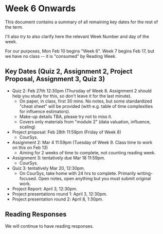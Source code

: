 # Week 6 Onwards

This document contains a summary of all remaining key dates for the rest of the term.

I'll also try to also clarify here the relevant Week Number and day of the week.

For our purposes, Mon Feb 10 begins "Week 6". Week 7 begins Feb 17, but we have no class -- it is "consumed" by Reading Week.

## Key Dates (Quiz 2, Assignment 2, Project Proposal, Assignment 3, Quiz 3)

- Quiz 2: Feb 27th 12:30pm (Thursday of Week 8. Assignment 2 should help you study for this, so don't leave it for the last minute).
  - On paper, in class, first 30 mins. No notes, but some standardized "cheat sheet" will be provided (with e.g. table of time complexities for influence estimators).
  - Make-up details TBA, please try not to miss it.
  - Covers only materials from "module 2" (data valuation, influence, scaling)
- Project proposal: Feb 28th 11:59pm (Friday of Week 8)
  - CourSys.
- Assignment 2: Mar 4 11:59pm (Tuesday of Week 9. Class time to work on this on Feb 13)
  - Aiming for 2 weeks of time to complete, not counting reading week.
- Assignment 3: tentatively due Mar 18 11:59pm. 
  - CourSys.
- Quiz 3: tentatively Mar 20, 12:30pm.
  - On CourSys, take home with 24 hrs to complete. Primarily writing-focused. Open notes, open anything but you must submit original work.
- Project Report: April 3, 12:30pm.
- Project presentations round 1: April 3, 12:30pm.
- Project presentation round 2: April 8, 1:30pm.


## Reading Responses

We will continue to have reading responses.